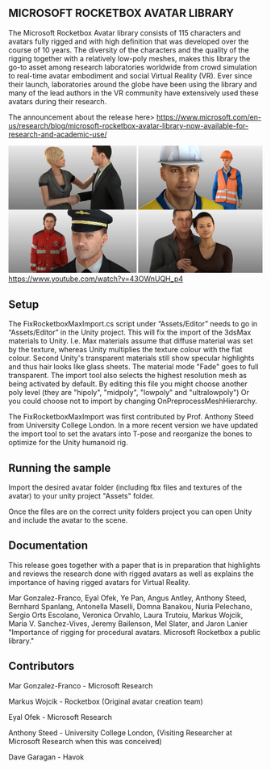 ## MICROSOFT ROCKETBOX AVATAR LIBRARY
The Microsoft Rocketbox Avatar library consists of 115 characters and avatars fully rigged and with high definition that was developed over the course of 10 years. The diversity of the characters and the quality of the rigging together with a relatively low-poly meshes, makes this library the go-to asset among research laboratories worldwide from crowd simulation to real-time avatar embodiment and social Virtual Reality (VR). Ever since their launch, laboratories around the globe have been using the library and many of the lead authors in the VR community have extensively used these avatars during their research.

The announcement about the release here> https://www.microsoft.com/en-us/research/blog/microsoft-rocketbox-avatar-library-now-available-for-research-and-academic-use/

[![AvatarsSample](Docs/AvatarsSample.jpg?raw=true)](https://www.youtube.com/watch?v=43OWnUQH_p4)
https://www.youtube.com/watch?v=43OWnUQH_p4

## Setup
The FixRocketboxMaxImport.cs script under “Assets/Editor” needs to go in “Assets/Editor”  in the Unity project. This will fix the import of the 3dsMax materials to Unity. I.e. Max materials assume that diffuse material was set by the texture, whereas Unity multiplies the texture colour with the flat colour. Second Unity's transparent  materials still show specular highlights and thus hair looks like glass sheets. The material mode "Fade" goes to full transparent. The import tool also selects  the highest resolution mesh as being activated by default.
By editing this file you might choose another poly level (they are "hipoly", "midpoly", "lowpoly" and "ultralowpoly") Or you could choose not to import by changing OnPreprocessMeshHierarchy.

The FixRocketboxMaxImport was first contributed by Prof. Anthony Steed from University College London. 
In a more recent version we have updated the import tool to set the avatars into T-pose and reorganize the bones to optimize for the Unity humanoid rig.
 
## Running the sample

Import the desired avatar folder (including fbx files and textures of the avatar) to your unity project "Assets" folder.

Once the files are on the correct unity folders project you can open Unity and include the avatar to the scene.

## Documentation

This release goes together with a paper that is in preparation that highlights and reviews the research done with rigged avatars as well as explains the importance of having rigged avatars for Virtual Reality.

Mar Gonzalez-Franco, Eyal Ofek, Ye Pan,  Angus Antley, Anthony Steed, Bernhard Spanlang,  Antonella Maselli, Domna Banakou, Nuria Pelechano, Sergio Orts Escolano, Veronica Orvahlo, Laura Trutoiu, Markus Wojcik, Maria V. Sanchez-Vives, Jeremy Bailenson, Mel Slater, and Jaron Lanier "Importance of rigging for procedural avatars. Microsoft Rocketbox a public library."



## Contributors

Mar Gonzalez-Franco - Microsoft Research

Markus Wojcik - Rocketbox (Original avatar creation team)

Eyal Ofek - Microsoft Research

Anthony Steed - University College London, (Visiting Researcher at Microsoft Research when this was conceived)

Dave Garagan - Havok
